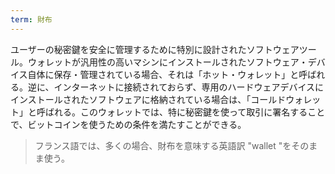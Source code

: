 ```yaml
---
term: 財布
---
```

ユーザーの秘密鍵を安全に管理するために特別に設計されたソフトウェアツール。ウォレットが汎用性の高いマシンにインストールされたソフトウェア・デバイス自体に保存・管理されている場合、それは「ホット・ウォレット」と呼ばれる。逆に、インターネットに接続されておらず、専用のハードウェアデバイスにインストールされたソフトウェアに格納されている場合は、「コールドウォレット」と呼ばれる。このウォレットでは、特に秘密鍵を使って取引に署名することで、ビットコインを使うための条件を満たすことができる。

> フランス語では、多くの場合、財布を意味する英語訳 "wallet "をそのまま使う。
